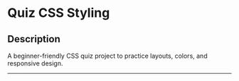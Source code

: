 # Quiz CSS Styling

## Description

A beginner-friendly CSS quiz project to practice layouts, colors, and responsive design.

---


